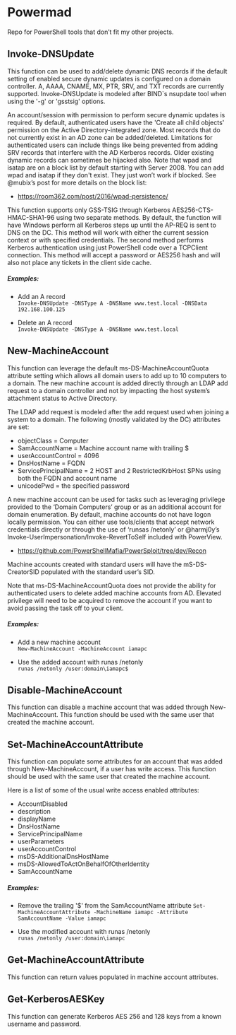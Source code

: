 # **Powermad**

Repo for PowerShell tools that don’t fit my other projects.

## Invoke-DNSUpdate

This function can be used to add/delete dynamic DNS records if the default setting of enabled secure dynamic updates is configured on a domain controller. A, AAAA, CNAME, MX, PTR, SRV, and TXT records are currently supported. Invoke-DNSUpdate is modeled after BIND`s nsupdate tool when using the '-g' or 'gsstsig' options. 

An account/session with permission to perform secure dynamic updates is required. By default, authenticated users have the 'Create all child objects' permission on the Active Directory-integrated zone. Most records that do not currently exist in an AD zone can be added/deleted. Limitations for authenticated users can include things like being prevented from adding SRV records that interfere with the AD Kerberos records. Older existing dynamic records can sometimes be hijacked also. Note that wpad and isatap are on a block list by default starting with Server 2008. You can add wpad and isatap if they don't exist. They just won’t work if blocked. See @mubix’s post for more details on the block list:

* https://room362.com/post/2016/wpad-persistence/

This function supports only GSS-TSIG through Kerberos AES256-CTS-HMAC-SHA1-96 using two separate methods. By default, the function will have Windows perform all Kerberos steps up until the AP-REQ is sent to DNS on the DC. This method will work with either the current session context or with specified credentials. The second method performs Kerberos authentication using just PowerShell code over a TCPClient connection. This method will accept a password or AES256 hash and will also not place any tickets in the client side cache.

##### Examples:

* Add an A record  
`Invoke-DNSUpdate -DNSType A -DNSName www.test.local -DNSData 192.168.100.125`  

* Delete an A record  
`Invoke-DNSUpdate -DNSType A -DNSName www.test.local` 

## New-MachineAccount

This function can leverage the default ms-DS-MachineAccountQuota attribute setting which allows all domain users to add up to 10 computers to a domain. The new machine account is added directly through an LDAP add request to a domain controller and not by impacting the host system’s attachment status to Active Directory.

The LDAP add request is modeled after the add request used when joining a system to a domain. The following (mostly validated by the DC) attributes are set:

* objectClass = Computer  
* SamAccountName = Machine account name with trailing $  
* userAccountControl = 4096  
* DnsHostName = FQDN  
* ServicePrincipalName = 2 HOST and 2 RestrictedKrbHost SPNs using both the FQDN and account name  
* unicodePwd = the specified password  

A new machine account can be used for tasks such as leveraging privilege provided to the ‘Domain Computers’ group or as an additional account for domain enumeration. By default, machine accounts do not have logon locally permission. You can either use tools/clients that accept network credentials directly or through the use of ‘runsas /netonly’ or @harmj0y’s Invoke-UserImpersonation/Invoke-RevertToSelf included with PowerView.

* https://github.com/PowerShellMafia/PowerSploit/tree/dev/Recon

Machine accounts created with standard users will have the mS-DS-CreatorSID populated with the standard user’s SID.

Note that ms-DS-MachineAccountQuota does not provide the ability for authenticated users to delete added machine accounts from AD. Elevated privilege will need to be acquired to remove the account if you want to avoid passing the task off to your client.

##### Examples:

* Add a new machine account  
`New-MachineAccount -MachineAccount iamapc` 

* Use the added account with runas /netonly  
`runas /netonly /user:domain\iamapc$` 

## Disable-MachineAccount

This function can disable a machine account that was added through New-MachineAccount. This function should be used with the same user that created the machine account.

## Set-MachineAccountAttribute

This function can populate some attributes for an account that was added through New-MachineAccount, if a user has write access. This function should be used with the same user that created the machine account.  

Here is a list of some of the usual write access enabled attributes:  

* AccountDisabled  
* description  
* displayName  
* DnsHostName  
* ServicePrincipalName  
* userParameters  
* userAccountControl  
* msDS-AdditionalDnsHostName  
* msDS-AllowedToActOnBehalfOfOtherIdentity  
* SamAccountName  

##### Examples:

* Remove the trailing '$' from the SamAccountName attribute
`Set-MachineAccountAttribute -MachineName iamapc -Attribute SamAccountName -Value iamapc`

* Use the modified account with runas /netonly  
`runas /netonly /user:domain\iamapc` 

## Get-MachineAccountAttribute

This function can return values populated in machine account attributes.

## Get-KerberosAESKey

This function can generate Kerberos AES 256 and 128 keys from a known username and password.